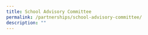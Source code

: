 ```yaml
---
title: School Advisory Committee
permalink: /partnerships/school-advisory-committee/
description: ""
---
```

